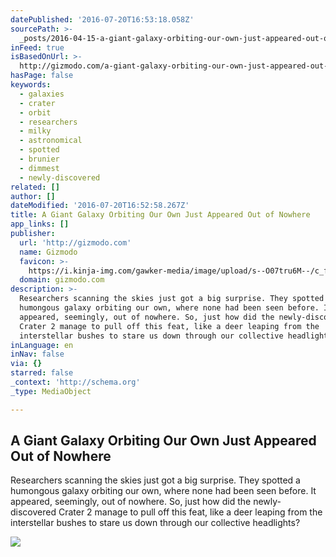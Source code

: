 ```yaml
---
datePublished: '2016-07-20T16:53:18.058Z'
sourcePath: >-
  _posts/2016-04-15-a-giant-galaxy-orbiting-our-own-just-appeared-out-of-nowhere.md
inFeed: true
isBasedOnUrl: >-
  http://gizmodo.com/a-giant-galaxy-orbiting-our-own-just-appeared-out-of-no-1771257641
hasPage: false
keywords:
  - galaxies
  - crater
  - orbit
  - researchers
  - milky
  - astronomical
  - spotted
  - brunier
  - dimmest
  - newly-discovered
related: []
author: []
dateModified: '2016-07-20T16:52:58.267Z'
title: A Giant Galaxy Orbiting Our Own Just Appeared Out of Nowhere
app_links: []
publisher:
  url: 'http://gizmodo.com'
  name: Gizmodo
  favicon: >-
    https://i.kinja-img.com/gawker-media/image/upload/s--O07tru6M--/c_fill,fl_progressive,g_center,h_80,q_80,w_80/fdj3buryz5nuzyf2k620.png
  domain: gizmodo.com
description: >-
  Researchers scanning the skies just got a big surprise. They spotted a
  humongous galaxy orbiting our own, where none had been seen before. It
  appeared, seemingly, out of nowhere. So, just how did the newly-discovered
  Crater 2 manage to pull off this feat, like a deer leaping from the
  interstellar bushes to stare us down through our collective headlights?
inLanguage: en
inNav: false
via: {}
starred: false
_context: 'http://schema.org'
_type: MediaObject

---
```

<article style=""><h1>A Giant Galaxy Orbiting Our Own Just Appeared Out of Nowhere</h1><p>Researchers scanning the skies just got a big surprise. They spotted a humongous galaxy orbiting our own, where none had been seen before. It appeared, seemingly, out of nowhere. So, just how did the newly-discovered Crater 2 manage to pull off this feat, like a deer leaping from the interstellar bushes to stare us down through our collective headlights?</p><img src="http://i.kinja-img.com/gawker-media/image/upload/s--KJc-Uo0o--/c_scale,fl_progressive,q_80,w_800/ssbcmy6vcoq8ggiiinid.jpg" /></article>